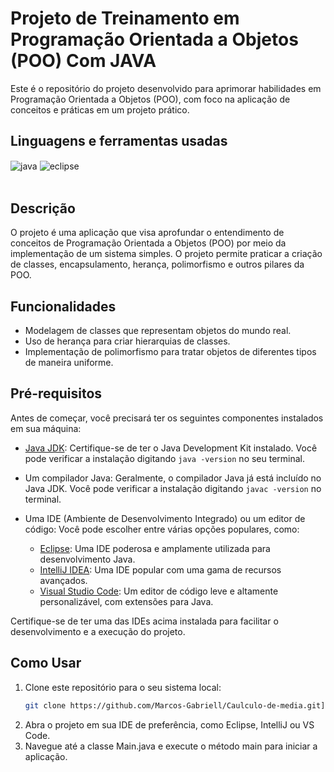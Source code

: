 # Projeto de Treinamento em Programação Orientada a Objetos (POO) Com JAVA

Este é o repositório do projeto desenvolvido para aprimorar habilidades em Programação Orientada a Objetos (POO), com foco na aplicação de conceitos e práticas em um projeto prático.


## Linguagens e ferramentas  usadas
<div >
      <img align="center" alt="java" src="https://img.shields.io/badge/Java-ED8B00?style=for-the-badge&logo=java&logoColor=white">
      <img align="center" alt="eclipse" src="https://img.shields.io/badge/Eclipse-2C2255?style=for-the-badge&logo=eclipse&logoColor=white">
  
</div><br>

## Descrição

O projeto é uma aplicação que visa aprofundar o entendimento de conceitos de Programação Orientada a Objetos (POO) por meio da implementação de um sistema simples. O projeto permite praticar a criação de classes, encapsulamento, herança, polimorfismo e outros pilares da POO.

## Funcionalidades

- Modelagem de classes que representam objetos do mundo real.
- Uso de herança para criar hierarquias de classes.
- Implementação de polimorfismo para tratar objetos de diferentes tipos de maneira uniforme.

## Pré-requisitos

Antes de começar, você precisará ter os seguintes componentes instalados em sua máquina:

- [Java JDK](https://www.oracle.com/java/technologies/javase-downloads.html): Certifique-se de ter o Java Development Kit instalado. Você pode verificar a instalação digitando `java -version` no seu terminal.
- Um compilador Java: Geralmente, o compilador Java já está incluído no Java JDK. Você pode verificar a instalação digitando `javac -version` no terminal.
- Uma IDE (Ambiente de Desenvolvimento Integrado) ou um editor de código: Você pode escolher entre várias opções populares, como:

  - [Eclipse](https://www.eclipse.org/downloads/): Uma IDE poderosa e amplamente utilizada para desenvolvimento Java.
  - [IntelliJ IDEA](https://www.jetbrains.com/idea/download/): Uma IDE popular com uma gama de recursos avançados.
  - [Visual Studio Code](https://code.visualstudio.com/download): Um editor de código leve e altamente personalizável, com extensões para Java.

Certifique-se de ter uma das IDEs acima instalada para facilitar o desenvolvimento e a execução do projeto.

## Como Usar

1. Clone este repositório para o seu sistema local:
   ```sh
   git clone https://github.com/Marcos-Gabriell/Caulculo-de-media.git](https://github.com/Marcos-Gabriell/treinando-poo.git

2. Abra o projeto em sua IDE de preferência, como Eclipse, IntelliJ ou VS Code.
3. Navegue até a classe Main.java e execute o método main para iniciar a aplicação.


